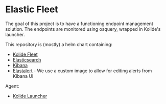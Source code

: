 # Elastic Fleet

The goal of this project is to have a functioning endpoint management solution. The endpoints are monitored using osquery, wrapped in Kolide's launcher.

This repository is (mostly) a helm chart containing:
- [Kolide Fleet](https://github.com/kolide/fleet)
- [Elasticsearch](https://github.com/elastic/helm-charts/tree/master/elasticsearch)
- [Kibana](https://github.com/elastic/helm-charts/tree/master/kibana)
- [Elastalert](https://github.com/bitsensor/elastalert) - We use a custom image to allow for editing alerts from Kibana UI

Agent:
- [Kolide Launcher](https://github.com/kolide/launcher)